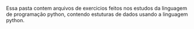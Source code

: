 Essa pasta contem arquivos de exercicios feitos nos estudos da linguagem de programação python, contendo estuturas de dados usando a linguagem python.